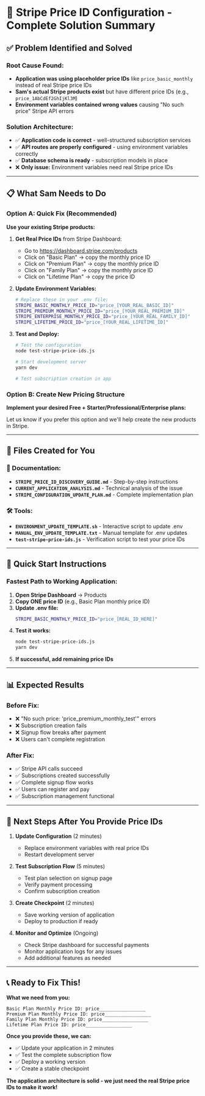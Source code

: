 
# 🎯 Stripe Price ID Configuration - Complete Solution Summary

## ✅ Problem Identified and Solved

### Root Cause Found:
- **Application was using placeholder price IDs** like `price_basic_monthly` instead of real Stripe price IDs
- **Sam's actual Stripe products exist** but have different price IDs (e.g., `price_1AbCdEf2GhIjKl3M`)
- **Environment variables contained wrong values** causing "No such price" Stripe API errors

### Solution Architecture:
- ✅ **Application code is correct** - well-structured subscription services
- ✅ **API routes are properly configured** - using environment variables correctly  
- ✅ **Database schema is ready** - subscription models in place
- ❌ **Only issue:** Environment variables need real Stripe price IDs

---

## 📋 What Sam Needs to Do

### Option A: Quick Fix (Recommended)
**Use your existing Stripe products:**

1. **Get Real Price IDs** from Stripe Dashboard:
   - Go to https://dashboard.stripe.com/products
   - Click on "Basic Plan" → copy the monthly price ID
   - Click on "Premium Plan" → copy the monthly price ID  
   - Click on "Family Plan" → copy the monthly price ID
   - Click on "Lifetime Plan" → copy the price ID

2. **Update Environment Variables:**
   ```bash
   # Replace these in your .env file:
   STRIPE_BASIC_MONTHLY_PRICE_ID="price_[YOUR_REAL_BASIC_ID]"
   STRIPE_PREMIUM_MONTHLY_PRICE_ID="price_[YOUR_REAL_PREMIUM_ID]"
   STRIPE_ENTERPRISE_MONTHLY_PRICE_ID="price_[YOUR_REAL_FAMILY_ID]"
   STRIPE_LIFETIME_PRICE_ID="price_[YOUR_REAL_LIFETIME_ID]"
   ```

3. **Test and Deploy:**
   ```bash
   # Test the configuration
   node test-stripe-price-ids.js
   
   # Start development server
   yarn dev
   
   # Test subscription creation in app
   ```

### Option B: Create New Pricing Structure
**Implement your desired Free + Starter/Professional/Enterprise plans:**

Let us know if you prefer this option and we'll help create the new products in Stripe.

---

## 🔧 Files Created for You

### 📖 Documentation:
- **`STRIPE_PRICE_ID_DISCOVERY_GUIDE.md`** - Step-by-step instructions
- **`CURRENT_APPLICATION_ANALYSIS.md`** - Technical analysis of the issue
- **`STRIPE_CONFIGURATION_UPDATE_PLAN.md`** - Complete implementation plan

### 🛠️ Tools:
- **`ENVIRONMENT_UPDATE_TEMPLATE.sh`** - Interactive script to update .env
- **`MANUAL_ENV_UPDATE_TEMPLATE.txt`** - Manual template for .env updates
- **`test-stripe-price-ids.js`** - Verification script to test your price IDs

---

## 🚀 Quick Start Instructions

### Fastest Path to Working Application:

1. **Open Stripe Dashboard** → Products
2. **Copy ONE price ID** (e.g., Basic Plan monthly price ID)
3. **Update .env file:**
   ```bash
   STRIPE_BASIC_MONTHLY_PRICE_ID="price_[REAL_ID_HERE]"
   ```
4. **Test it works:**
   ```bash
   node test-stripe-price-ids.js
   yarn dev
   ```
5. **If successful, add remaining price IDs**

---

## 📊 Expected Results

### Before Fix:
- ❌ "No such price: 'price_premium_monthly_test'" errors
- ❌ Subscription creation fails
- ❌ Signup flow breaks after payment
- ❌ Users can't complete registration

### After Fix:
- ✅ Stripe API calls succeed
- ✅ Subscriptions created successfully  
- ✅ Complete signup flow works
- ✅ Users can register and pay
- ✅ Subscription management functional

---

## 🎯 Next Steps After You Provide Price IDs

1. **Update Configuration** (2 minutes)
   - Replace environment variables with real price IDs
   - Restart development server

2. **Test Subscription Flow** (5 minutes)
   - Test plan selection on signup page
   - Verify payment processing
   - Confirm subscription creation

3. **Create Checkpoint** (2 minutes)
   - Save working version of application
   - Deploy to production if ready

4. **Monitor and Optimize** (Ongoing)
   - Check Stripe dashboard for successful payments
   - Monitor application logs for any issues
   - Add additional features as needed

---

## 📞 Ready to Fix This!

**What we need from you:**
```
Basic Plan Monthly Price ID: price_________________
Premium Plan Monthly Price ID: price_________________
Family Plan Monthly Price ID: price_________________  
Lifetime Plan Price ID: price_________________
```

**Once you provide these, we can:**
- ✅ Update your application in 2 minutes
- ✅ Test the complete subscription flow
- ✅ Deploy a working version
- ✅ Create a stable checkpoint

**The application architecture is solid - we just need the real Stripe price IDs to make it work!**
